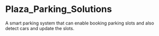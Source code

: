 # Plaza_Parking_Solutions
A smart parking system that can enable booking parking slots and also detect cars and update the slots.
